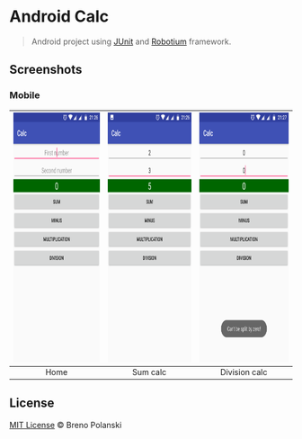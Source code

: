 # Android Calc

> Android project using [JUnit](https://junit.org/junit5/) and [Robotium](https://github.com/RobotiumTech/robotium) framework.

## Screenshots

### Mobile

| <img width="250" height="444" src="./demo/mobile-1.png"> | <img width="250" height="444" src="./demo/mobile-2.png"> | <img width="250" height="444" src="./demo/mobile-3.png"> |
| :---: | :---: | :---: |
| Home | Sum calc | Division calc |


## License

[MIT License](http://brenopolanski.mit-license.org/) © Breno Polanski
